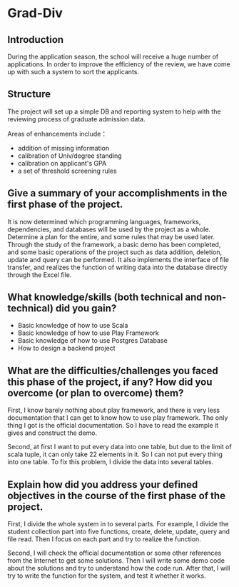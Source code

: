 # Grad-Div

## Introduction

During the application season, the school will receive a huge number of applications. 
In order to improve the efficiency of the review, we have come up with such a system to sort the applicants.



## Structure

The project will set up a simple DB and reporting system to help with the reviewing process
of graduate admission data.

Areas of enhancements include：
* addition of missing information
* calibration of Univ/degree standing
* calibration on applicant's GPA
* a set of threshold screening rules


## Give a summary of your accomplishments in the first phase of the project.

It is now determined which programming languages, frameworks, dependencies, and databases will be used by the project as a whole.
Determine a plan for the entire, and some rules that may be used later.
Through the study of the framework, a basic demo has been completed, and some basic operations of the project such as data addition,
deletion, update and query can be performed.
It also implements the interface of file transfer, and realizes the function of writing data into the database directly through the Excel file.

## What knowledge/skills (both technical and non-technical) did you gain?

* Basic knowledge of how to use Scala
* Basic knowledge of how to use Play Framework
* Basic knowledge of how to use Postgres Database
* How to design a backend project

## What are the difficulties/challenges you faced this phase of the project, if any? How did you overcome (or plan to overcome) them?

First, I know barely nothing about play framework, and there is very less documentation that I can get to know how to use play framework. 
The only thing I got is the official documentation. So I have to read the example it gives and construct the demo.

Second, at first I want to put every data into one table, but due to the limit of scala tuple, it can only take 22 elements in it. 
So I can not put every thing into one table. To fix this problem, I divide the data into several tables.

## Explain how did you address your defined objectives in the course of the first phase of the project.

First, I divide the whole system in to several parts. For example, I divide the student collection part into five functions, create, delete, update, query and file read.
Then I focus on each part and try to realize the function.

Second, I will check the official documentation or some other references from the Internet to get some solutions. Then I will write some demo code about the solutions and 
try to understand how the code run. After that, I will try to write the function for the system, and test it whether it works.

